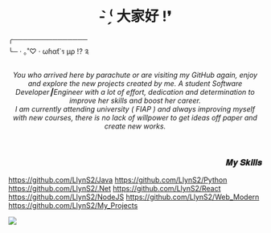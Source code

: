 
<div>
  <h1 align="center" >
    <b>- ̗̀⁽ 大家好 !❜</b>
  </h1>
  
  <p>
    ╭─────────────── <br>
    ╰─ · ｡˚♡ · ωɦαƭ`ร µρ !? ༉
  </p> 
  
  <p align="center" >
    <i>
      You who arrived here by parachute or are visiting my GitHub again, enjoy and explore the new projects created by me. 
      A student Software Developer┃Engineer with a lot of effort, dedication and determination to improve her skills and boost her career.<br>
      I am currently attending university ( FIAP ) and always improving myself with new courses, there is no lack of willpower to get ideas off paper and create new           works.
    </i>
  </p>
</div> 

<br>

<div>
  <h3 align="right">
   𝑴𝒚 𝑺𝒌𝒊𝒍𝒍𝒔
  </h3>
  
  https://github.com/LlynS2/Java
  https://github.com/LlynS2/Python
  https://github.com/LlynS2/.Net
  https://github.com/LlynS2/React
  https://github.com/LlynS2/NodeJS
  https://github.com/LlynS2/Web_Modern
  https://github.com/LlynS2/My_Projects
  
  
  <a href="https://www.twitch.tv/rafaballerinii" target="_blank">
    <img src="https://img.shields.io/badge/Twitch-9146FF?style=for-the-badge&logo=twitch&logoColor=white" target="_blank">
  </a>
</div>
